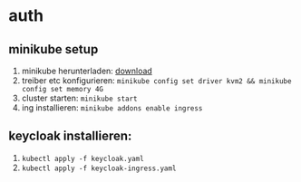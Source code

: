 # auth

## minikube setup

1. minikube herunterladen: [download](https://minikube.sigs.k8s.io/docs/start/?arch=%2Flinux%2Fx86-64%2Fstable%2Fbinary+download)
2. treiber etc konfigurieren: `minikube config set driver kvm2 && minikube config set memory 4G`
3. cluster starten: `minikube start`
4. ing installieren: `minikube addons enable ingress`

## keycloak installieren:

1. `kubectl apply -f keycloak.yaml`
2. `kubectl apply -f keycloak-ingress.yaml`
